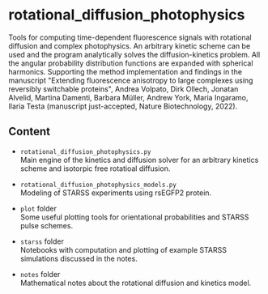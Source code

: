 # rotational_diffusion_photophysics
Tools for computing time-dependent fluorescence signals with rotational diffusion and complex photophysics.
An arbitrary kinetic scheme can be used and the program analytically solves the diffusion-kinetics problem. All the angular probability distribution functions are expanded with spherical harmonics. Supporting the method implementation and findings in the manuscript "Extending fluorescence anisotropy to large complexes
using reversibly switchable proteins", Andrea Volpato, Dirk Ollech, Jonatan Alvelid, Martina Damenti, Barbara Müller, Andrew York, Maria Ingaramo, Ilaria Testa (manuscript just-accepted, Nature Biotechnology, 2022).

## Content
- `rotational_diffusion_photophysics.py`  
Main engine of the kinetics and diffusion solver for an arbitrary kinetics scheme and isotorpic free rotatioal diffusion.

- `rotational_diffusion_photophysics_models.py`  
Modeling of STARSS experiments using rsEGFP2 protein.

- `plot` folder  
Some useful plotting tools for orientational probabilities and STARSS pulse schemes.

- `starss` folder  
Notebooks with computation and plotting of example STARSS simulations discussed in the notes.

- `notes` folder  
Mathematical notes about the rotational diffusion and kinetics model.